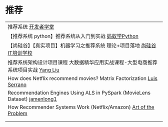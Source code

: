 # 推荐

|                                                                                                                             |
| --------------------------------------------------------------------------------------------------------------------------- |
| 推荐系统 [开发者学堂](https://www.youtube.com/playlist?list=PLGmd9-PCMLhb9mZoKtAPgKonRopCKR8f9)                                      |
| 【推荐系统 python】推荐系统从入门到实战 [蚂蚁学Python](https://www.youtube.com/playlist?list=PLCemT-oocgalODXpQ-EP\_IfrrD-A--40h)              |
| 【尚硅谷】【真实项目】机器学习之推荐系统 理论+项目落地 [尚硅谷IT培训学校](https://www.youtube.com/playlist?list=PLmOn9nNkQxJE3UX1L1bkI23mSJr5afIeL)          |
| 推荐系统架构设计项目课程 大数据精华应用实战课程-大型电商推荐系统项目实战 [Yang Liu](https://www.youtube.com/playlist?list=PLhXu26RzZZTyZ3L\_YFJ1XjztWzXH1KlGK) |
| How does Netflix recommend movies? Matrix Factorization [Luis Serrano](https://www.youtube.com/watch?v=ZspR5PZemcs)         |
| Recommendation Engines Using ALS in PySpark (MovieLens Dataset) [jamenlong1](https://www.youtube.com/watch?v=FgGjc5oabrA)   |
| How Recommender Systems Work (Netflix/Amazon) [Art of the Problem](https://www.youtube.com/watch?v=n3RKsY2H-NE)             |
|                                                                                                                             |
|                                                                                                                             |
